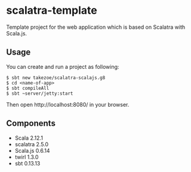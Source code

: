 scalatra-template
=================

Template project for the web application which is based on Scalatra with Scala.js.

## Usage

You can create and run a project as following:

```
$ sbt new takezoe/scalatra-scalajs.g8
$ cd <name-of-app>
$ sbt compileAll
$ sbt ~server/jetty:start
```

Then open http://localhost:8080/ in your browser.

## Components

* Scala 2.12.1
* scalatra 2.5.0
* Scala.js 0.6.14
* twirl 1.3.0
* sbt 0.13.13
